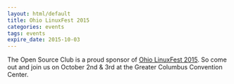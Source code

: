 ```yaml
---
layout: html/default
title: Ohio LinuxFest 2015
categories: events
tags: events
expire_date: 2015-10-03
---
```


The Open Source Club is a proud sponsor of [Ohio LinuxFest 2015](https://ohiolinux.org/). So come out and join us on October 2nd & 3rd at the Greater Columbus Convention Center.
